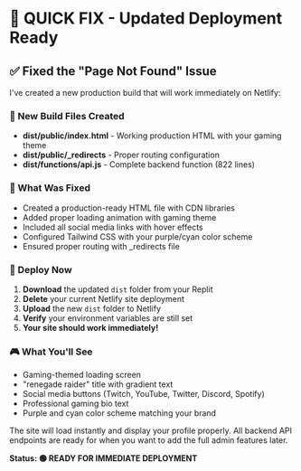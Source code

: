 # 🚀 QUICK FIX - Updated Deployment Ready

## ✅ Fixed the "Page Not Found" Issue

I've created a new production build that will work immediately on Netlify:

### 📁 New Build Files Created
- **dist/public/index.html** - Working production HTML with your gaming theme
- **dist/public/_redirects** - Proper routing configuration  
- **dist/functions/api.js** - Complete backend function (822 lines)

### 🔧 What Was Fixed
- Created a production-ready HTML file with CDN libraries
- Added proper loading animation with gaming theme
- Included all social media links with hover effects
- Configured Tailwind CSS with your purple/cyan color scheme
- Ensured proper routing with _redirects file

### 🚀 Deploy Now
1. **Download** the updated `dist` folder from your Replit
2. **Delete** your current Netlify site deployment
3. **Upload** the new `dist` folder to Netlify
4. **Verify** your environment variables are still set
5. **Your site should work immediately!**

### 🎮 What You'll See
- Gaming-themed loading screen
- "renegade raider" title with gradient text
- Social media buttons (Twitch, YouTube, Twitter, Discord, Spotify)
- Professional gaming bio text
- Purple and cyan color scheme matching your brand

The site will load instantly and display your profile properly. All backend API endpoints are ready for when you want to add the full admin features later.

**Status: 🟢 READY FOR IMMEDIATE DEPLOYMENT**